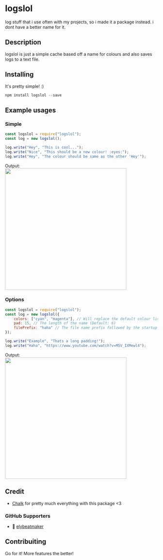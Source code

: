 # logslol
log stuff that i use often with my projects, so i made it a package instead. i dont have a better name for it.

## Description
logslol is just a simple cache based off a name for colours and also saves logs to a text file.

## Installing
It's pretty simple! :)
```js
npm install logslol --save
```

## Example usages

### Simple
```js
const logslol = require("logslol");
const log = new logslol();

log.write("Hey", "This is cool...");
log.write("Nice", "This should be a new colour! :eyes:");
log.write("Hey", "The colour should be same as the other 'Hey'");
```
Output: <br>
<img src="https://zachary.fun/i/9rXXw.png" width=400/>

### Options
```js
const logslol = require("logslol");
const log = new logslol({
    colors: ["cyan", "magenta"], // Will replace the default colour list (NOTE: it will loop over the list when it runs out)
    pad: 15, // The length of the name (Default: 6)
    filePrefix: "haha" // The file name prefix followed by the startup date and time, would save as "haha-DD-MM-YYYY-HH-MM-SS.txt" (Default: "loglol")
});

log.write("Example", "Thats a long padding!");
log.write("Haha", "https://www.youtube.com/watch?v=M5V_IXMewl4");
```
Output: <br>
<img src="https://zachary.fun/i/pwhWP.png" width=400/>


## Credit
- [Chalk](https://github.com/chalk/chalk) for pretty much everything with this package \<3
### GitHub Supporters
- 🌟 [elybeatmaker](https://github.com/elybeatmaker)

## Contribuiting
Go for it! More features the better!
